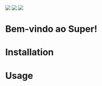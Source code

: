 ![](https://www.facebook.com/photo?fbid=2359793267444574&set=a.104650156292241)
<img src="https://github.com/rodrigobarbosa12/app-super/Grupos.png">
<img src="https://github.com/rodrigobarbosa12/app-super/Itens.png">

# Bem-vindo ao Super!

# Installation

# Usage
